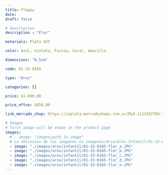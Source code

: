 ```yaml
---
title: Floppy
date: 
draft: false

# descripcion
description : "Flor"

materials: Plata 925

color: Azul, Violeta, Fucsia, Coral, Amarillo

dimensions: "0,5cm"

code: 01-15-0165

type: "Aros"

categories: []

price: $1.000,00

price_eftvo: $850,00

link_mercado_shop: https://inplata.mercadoshops.com.ar/MLA-1113262704-floppy-_JM

# Images
# first image will be shown in the product page
images:
  # - image: "images/path_to_image"
  # La ubicacion de las imagenes es imagenes/Aros/Aros.Infantil/01-15-0165-floppy
  - image: "./images/aros/infantil/01-15-0165-flor_a.JPG"
  - image: "./images/aros/infantil/01-15-0165-flor_b.JPG"
  - image: "./images/aros/infantil/01-15-0165-flor_c.JPG"
  - image: "./images/aros/infantil/01-15-0165-flor_d.JPG"
  - image: "./images/aros/infantil/01-15-0165-flor_e.JPG"
---
```

